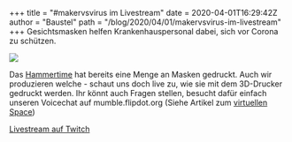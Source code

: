 +++
title = "#makervsvirus im Livestream"
date = 2020-04-01T16:29:42Z
author = "Baustel"
path = "/blog/2020/04/01/makervsvirus-im-livestream"
+++
Gesichtsmasken helfen Krankenhauspersonal dabei, sich vor Corona zu
schützen.

![](/media/corona-facemask.serendipityThumbSmall.serendipityThumb.jpg)

Das [Hammertime](https://www.hammertimekassel.de/) hat bereits eine
Menge an Masken gedruckt. Auch wir produzieren welche - schaut uns doch
live zu, wie sie mit dem 3D-Drucker gedruckt werden. Ihr könnt auch
Fragen stellen, besucht dafür einfach unseren Voicechat auf
mumble.flipdot.org (Siehe Artikel zum [virtuellen
Space](https://flipdot.org/blog/archives/440-flipdot-laedt-zum-sicheren-Besuch-des-Spaces-ein-virtuell.html))

[Livestream auf Twitch](https://www.twitch.tv/flipdot_kassel)
